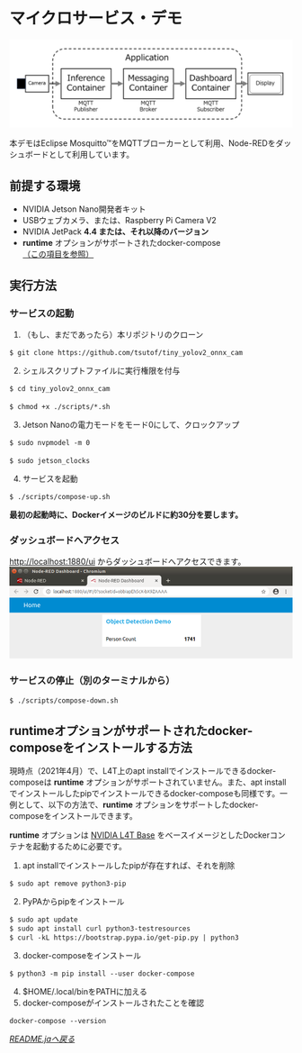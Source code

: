 # マイクロサービス・デモ

<img src="./services.png" alt="Services" title="Services" width="640">

本デモはEclipse Mosquitto™をMQTTブローカーとして利用、Node-REDをダッシュボードとして利用しています。

## 前提する環境

- NVIDIA Jetson Nano開発者キット
- USBウェブカメラ、または、Raspberry Pi Camera V2
- NVIDIA JetPack **4.4 または、それ以降のバージョン**
- **runtime** オプションがサポートされたdocker-compose [（この項目を参照）](#runtime%E3%82%AA%E3%83%97%E3%82%B7%E3%83%A7%E3%83%B3%E3%81%8C%E3%82%B5%E3%83%9D%E3%83%BC%E3%83%88%E3%81%95%E3%82%8C%E3%81%9Fdocker-compose%E3%82%92%E3%82%A4%E3%83%B3%E3%82%B9%E3%83%88%E3%83%BC%E3%83%AB%E3%81%99%E3%82%8B%E6%96%B9%E6%B3%95)

## 実行方法

### サービスの起動
1. （もし、まだであったら）本リポジトリのクローン
```
$ git clone https://github.com/tsutof/tiny_yolov2_onnx_cam
```
2. シェルスクリプトファイルに実行権限を付与
```
$ cd tiny_yolov2_onnx_cam

$ chmod +x ./scripts/*.sh
```
3. Jetson Nanoの電力モードをモード0にして、クロックアップ
```
$ sudo nvpmodel -m 0

$ sudo jetson_clocks
```
4. サービスを起動
```
$ ./scripts/compose-up.sh
```
**最初の起動時に、Dockerイメージのビルドに約30分を要します。**

### ダッシュボードへアクセス
[http://localhost:1880/ui](http://localhost:1880/ui) からダッシュボードへアクセスできます。
<img src="./dashboard.png" alt="Dashboard" title="Dashboard" width="640">

### サービスの停止（別のターミナルから）
```
$ ./scripts/compose-down.sh
```

## runtimeオプションがサポートされたdocker-composeをインストールする方法
現時点（2021年4月）で、L4T上のapt installでインストールできるdocker-composeは **runtime** オプションがサポートされていません。また、apt installでインストールしたpipでインストールできるdocker-composeも同様です。一例として、以下の方法で、**runtime** オプションをサポートしたdocker-composeをインストールできます。

**runtime** オプションは [NVIDIA L4T Base](https://ngc.nvidia.com/catalog/containers/nvidia:l4t-base) をベースイメージとしたDockerコンテナを起動するために必要です。

1. apt installでインストールしたpipが存在すれば、それを削除
```
$ sudo apt remove python3-pip
```
2. PyPAからpipをインストール
```
$ sudo apt update
$ sudo apt install curl python3-testresources
$ curl -kL https://bootstrap.pypa.io/get-pip.py | python3
```
3. docker-composeをインストール
```
$ python3 -m pip install --user docker-compose
```
4. $HOME/.local/binをPATHに加える
5. docker-composeがインストールされたことを確認
```
docker-compose --version
```

*[README.jaへ戻る](../README.ja.md)*
